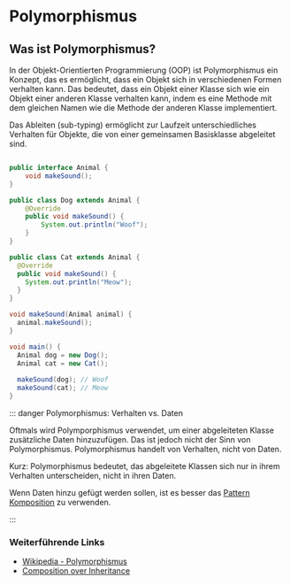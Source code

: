 # Polymorphismus

## Was ist Polymorphismus?

In der Objekt-Orientierten Programmierung (OOP) ist Polymorphismus ein Konzept, das es ermöglicht, dass ein Objekt sich in verschiedenen Formen verhalten kann.
Das bedeutet, dass ein Objekt einer Klasse sich wie ein Objekt einer anderen Klasse verhalten kann, indem es eine Methode mit dem gleichen Namen wie die Methode der anderen Klasse implementiert.

Das Ableiten (sub-typing) ermöglicht zur Laufzeit unterschiedliches Verhalten für Objekte, die von einer gemeinsamen Basisklasse abgeleitet sind.

```java

public interface Animal {
    void makeSound();
}

public class Dog extends Animal {
    @Override
    public void makeSound() {
        System.out.println("Woof");
    }
}

public class Cat extends Animal {
  @Override
  public void makeSound() {
    System.out.println("Meow");
  }
}

void makeSound(Animal animal) {
  animal.makeSound();
}

void main() {
  Animal dog = new Dog();
  Animal cat = new Cat();
  
  makeSound(dog); // Woof
  makeSound(cat); // Meow
}

```

<!-- !glossary-->
::: danger Polymorphismus: Verhalten vs. Daten

Oftmals wird Polymporphismus verwendet, um einer abgeleiteten Klasse zusätzliche Daten hinzuzufügen.
Das ist jedoch nicht der Sinn von Polymorphismus.
Polymorphismus handelt von Verhalten, nicht von Daten.

Kurz: Polymorphismus bedeutet, das abgeleitete Klassen sich nur in ihrem Verhalten unterscheiden, nicht in ihren Daten.

Wenn Daten hinzu gefügt werden sollen, ist es besser das [Pattern Komposition](./structural#composite) zu verwenden.

:::

### Weiterführende Links

- [Wikipedia - Polymorphismus](https://de.wikipedia.org/wiki/Polymorphie_(Programmierung))
- [Composition over Inheritance](https://en.wikipedia.org/wiki/Composition_over_inheritance)
